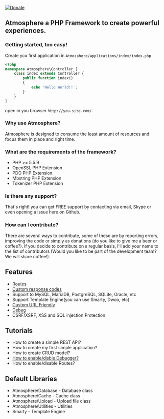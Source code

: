 [![Donate](https://www.paypalobjects.com/es_XC/i/btn/btn_donateCC_LG.gif)](https://www.paypal.com/cgi-bin/webscr?cmd=_s-xclick&hosted_button_id=8TJZSNT5JQUXL)

## Atmosphere a PHP Framework to create powerful experiences.

### Getting started, too easy!

Create you first application in `Atmosphere/applications/index/index.php`

```php
<?php
namespace Atmosphere\Controller {
    class index extends Controller {
        public function index()
        {
            echo 'Hello World!!';
        }
    }
}
```
open in you browser `http://you-site.com/`.

### Why use Atmosphere?
Atmosphere is designed to consume the least amount of resources and focus them in place and right time.

### What are the requirements of the framework?
 - PHP >= 5.5.9
 - OpenSSL PHP Extension
 - PDO PHP Extension
 - Mbstring PHP Extension
 - Tokenizer PHP Extension

### Is there any support?
That's right! you can get FREE support by contacting via email, Skype or even opening a issue here on Github.

### How can I contribute?
There are several ways to contribute, some of these are by reporting errors, improving the code or simply as donations (do you like to give me a beer or coffee?).
If you decide to contribute on a regular basis, I'll add your name to the list of contributors (Would you like to be part of the development team? We will share coffee!).

## Features

 - [Routes](https://github.com/olaferlandsen/Atmosphere-PHP/wiki/URL-Friendly-and-Magic-Routes#magic-routes)
 - [Custom response codes](https://github.com/olaferlandsen/Atmosphere-PHP/wiki/URL-Friendly-and-Magic-Routes#magic-routes)
 - Support to MySQL, MariaDB, PostgreSQL, SQLite, Oracle, etc
 - Support Template Engine(you can use Smarty, Dwoo, etc)
 - [Custom URL Friendly](https://github.com/olaferlandsen/Atmosphere-PHP/wiki/URL-Friendly-and-Magic-Routes)
 - [Debug](https://github.com/olaferlandsen/Atmosphere-PHP/wiki/Debugger)
 - CSRF/XSRF, XSS and SQL injection Protection

## Tutorials
- How to create a simple REST API?
- How to create my first simple application?
- How to create CRUD model?
- [How to enable/disble Debugger?](https://github.com/olaferlandsen/Atmosphere-PHP/wiki/Debugger)
- How to enable/disable Routes?

## Default Libraries
 - Atmosphere\Database - Database class
 - Atmosphere\Cache - Cache class
 - Atmosphere\Upload - Upload file class
 - Atmosphere\Utilities - Utilities
 - Smarty - Template Engine
